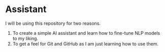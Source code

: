 # Assistant

I will be using this repository for two reasons. 
1. To create a simple AI assistant and learn how to fine-tune NLP models to my liking.
2. To get a feel for Git and GitHub as I am just learning how to use them.
